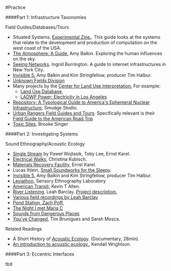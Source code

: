 #Practice

####Part 1: Infrastructure Taxonomies

Field Guides/Databases/Tours

* Situated Systems. [Experimental Zine.](http://situated.systems/experimental-zine/). This guide looks at the systems that relate to the development and production of computation on the west coast of the USA.
* [The Atmosphere: A Guide.](http://tomorrowmorning.net/atmosphere) Amy Balkin. Exploring the human influences on the sky.
* [Seeing Networks](http://seeingnetworks.in/). Ingrid Burrington. A guide to internet infrastructures in New York City.
* [Invisible 5.](http://www.invisible5.org/) Amy Balkin and Kim Stringfellow, producer Tim Halbur.
* [Unknown Fields Division](http://www.unknownfieldsdivision.com/projects.html)
* Many projects by the [Center for Land Use Interpretation.](http://clui.org/) For example: 
	* [Land Use Database,](http://www.clui.org/ludb) 
	* [LADWP Power: Electricity in Los Angeles](http://www.clui.org/section/ladwp-power)
* [Repository: A Typological Guide to America's Ephemeral Nuclear Infrastructure](http://smudgestudio.org/smudge/Repository.html), Smudge Studio.
* [Urban Rangers Field Guides and Tours](http://laurbanrangers.org/site/menu/field-sites). Specifically relevant is their [Field Guide to the American Road Trip](http://laurbanrangers.org/site/tools/field-guide-american-road-trip)
* [Toxic Sites,](http://www.toxicsites.us/) Brooke Singer


####Part 2: Investigating Systems

Sound Ethnography/Acoustic Ecology

* [Single Stream](http://www.single-stream.net/film/) by Paweł Wojtasik, Toby Lee, Ernst Karel.
* [Electrical Walks](http://www.cabinetmagazine.org/issues/21/kubisch.php), Christina Kubisch.
* [Materials Recovery Facility](https://archive.org/details/Materials-Recovery-Facility), Ernst Karel.
* Lucas Ihlein, [Small Soundworks for the Sleepy](http://whatliesbeneath.org/).
* [Invisible 5.](http://www.invisible5.org/) Amy Balkin and Kim Stringfellow, producer Tim Halbur.
* [Leviathon](http://www.arretetoncinema.org/leviathan/trailer.html), Sensory Ethnography Laboratory
* [American Transit](http://american-transit.org/html/begin.html), Kevin T Allen.
* [River Listening](https://soundcloud.com/leah_barclay/sets/river-listening-field), Leah Barclay. [Project description.](http://leahbarclay.com/portfolio_page/river-listening/)
* [Various field recordings by Leah Barclay](https://soundcloud.com/leah_barclay)
* [Pond Station, Zach Poff.](http://www.zachpoff.com/projects/pondstation/)
* [The Night I met Maria C](https://soundcloud.com/delaurenti/the-night-i-met-maria-c)
* [Sounds from Dangerous Places](http://sounds-from-dangerous-places.org/)
* [You've Changed](http://www.timbruniges.com/youve-changed.php), Tim Brunigues and Sarah Mosca.

Related Readings

* A Short History of [Acoustic Ecology](https://soundcloud.com/wordthecat/a-short-history-of-acoustic). (Documentary, 28min).
* [An introduction to acoustic ecology.](http://ciufo.org/classes/ae_fl13/reading/Intro_AE.pdf), Kendall Wrightson.

####Part 3: Eccentric Interfaces


tbd


